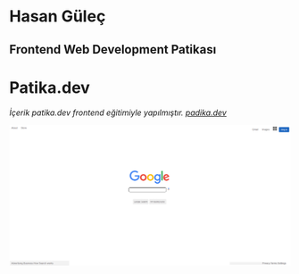 # Hasan Güleç
## Frontend Web Development Patikası
# Patika.dev
*İçerik patika.dev frontend eğitimiyle yapılmıştır. [padika.dev](https://app.patika.dev/paths)*

![resim](https://github.com/hasangulec/css-example3/blob/main/Adsiz.png)
